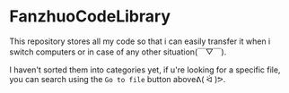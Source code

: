 # FanzhuoCodeLibrary
This repository stores all my code so that i can easily transfer it when i switch computers or in case of any other situation(￣▽￣).

I haven't sorted them into categories yet, if u're looking for a specific file, you can search using the `Go to file` button aboveᕕ( ᐛ )ᕗ.
